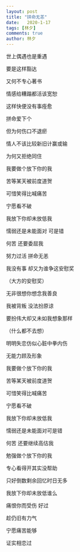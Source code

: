 ```yaml
---
layout: post
title: "拼命无恙"
date:   2020-1-17
tags: [林夕]
comments: true
author: 林夕
---
```


世上偶遇也是重遇

要是这样豁达

又何不专心著书

情感给糟蹋都活该宽恕

这样快便没有事痊愈

拼命爱下个

但为何伤口不退瘀

情人不该比较新旧计赢或输

为何又拒绝同住

我要做个放下你的我

苦等某天被前度道贺

可惜笑得比喊痛苦

宁愿看不破

我放下你却未放低我

懦弱还是未能面对 可是错

何苦 还要委屈我

努力过活 拼命无恙

我没有事 却又为谁争这安慰奖

（大方的安慰奖）

无非很想你想念我善良

我被背叛 没法扮原谅

要扮伟大却又未如我想象那样

（什么都不去想）

明明失恋仿似心脏中拳内伤

无能力顾及形象

我要做个放下你的我

苦等某天被前度道贺

可惜笑得比喊痛苦

宁愿看不破

我放下你却未放低我

懦弱还是未能面对可是错

何苦 还要继续高估我

勉强做个放下你的我

专心看得开其实没帮助

只好倒数剩余回忆时日无多

我放下你却未放低谁么

痛恨你而受伤 好过

趁仍旧有力气

宁愿痛苦能够

证实相恋过
